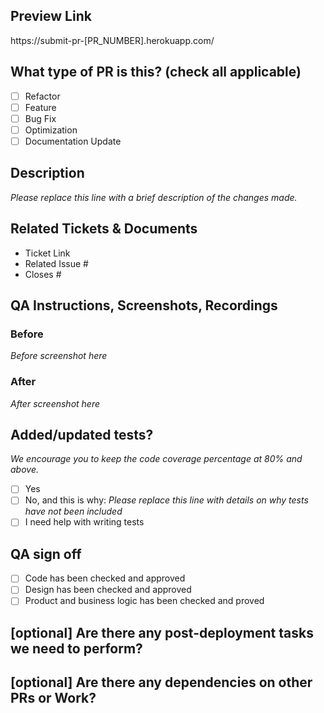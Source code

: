 <!--
     For Work In Progress Pull Requests, please use the Draft PR feature,
     see https://github.blog/2019-02-14-introducing-draft-pull-requests/ for further details.

     For a timely review/response, please avoid force-pushing additional
     commits if your PR already received reviews or comments.

     Before submitting a Pull Request, please ensure you've done the following:
     - 👷‍♀️ Create small PRs. In most cases, this will be possible.
     - ✅ Provide tests for your changes.
     - 📝 Use descriptive commit messages.
     - 📗 Update any related documentation and include any relevant screenshots.
-->

## Preview Link

https://submit-pr-[PR_NUMBER].herokuapp.com/

## What type of PR is this? (check all applicable)

- [ ] Refactor
- [ ] Feature
- [ ] Bug Fix
- [ ] Optimization
- [ ] Documentation Update

## Description

_Please replace this line with a brief description of the changes made._

## Related Tickets & Documents

<!--
For pull requests that relate to or close an issue, please include them
below.  We like to follow [Github's guidance on linking issues to pull requests](https://docs.github.com/en/issues/tracking-your-work-with-issues/linking-a-pull-request-to-an-issue).

For example, having the text: "closes #1234" would connect the current pull
request to issue 1234.  And when we merge the pull request, GitHub will
automatically close the issue.
-->
- Ticket Link
- Related Issue #
- Closes #

## QA Instructions, Screenshots, Recordings

<!--
Instructions on how to test your changes, a note
on the devices and browsers, this has been tested on, as well as any relevant
images for UI changes.
-->
### Before

_Before screenshot here_

### After

_After screenshot here_

## Added/updated tests?
_We encourage you to keep the code coverage percentage at 80% and above._

- [ ] Yes
- [ ] No, and this is why: _Please replace this line with details on why tests have not been included_
- [ ] I need help with writing tests

## QA sign off
- [ ] Code has been checked and approved
- [ ] Design has been checked and approved
- [ ] Product and business logic has been checked and proved

## [optional] Are there any post-deployment tasks we need to perform?

## [optional] Are there any dependencies on other PRs or Work?
